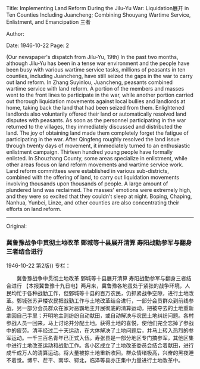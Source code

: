 Title: Implementing Land Reform During the Jilu-Yu War: Liquidation展开 in Ten Counties Including Juancheng; Combining Shouyang Wartime Service, Enlistment, and Emancipation 三者

Author:

Date: 1946-10-22
Page: 2

(Our newspaper's dispatch from Jilu-Yu, 19th) In the past two months, although Jilu-Yu has been in a tense war environment and the people have been busy with various wartime service tasks, millions of peasants in ten counties, including Juancheng, have still seized the gaps in the war to carry out land reform. In Zhang Suyinlou, Juancheng, peasants combined wartime service with land reform. A portion of the members and masses went to the front lines to participate in the war, while another portion carried out thorough liquidation movements against local bullies and landlords at home, taking back the land that had been seized from them. Enlightened landlords also voluntarily offered their land or automatically resolved land disputes with peasants. As soon as the personnel participating in the war returned to the villages, they immediately discussed and distributed the land. The joy of obtaining land made them completely forget the fatigue of participating in the war. After Qingfeng roughly resolved the land issue through twenty days of movement, it immediately turned to an enthusiastic enlistment campaign. Thirteen hundred young people have formally enlisted. In Shouzhang County, some areas specialize in enlistment, while other areas focus on land reform movements and wartime service work. Land reform committees were established in various sub-districts, combined with the offering of land, to carry out liquidation movements involving thousands upon thousands of people. A large amount of plundered land was reclaimed. The masses' emotions were extremely high, and they were so excited that they couldn't sleep at night. Boping, Chaping, Nanhua, Yunbei, Linze, and other counties are also concentrating their efforts on land reform.



<hr /> 

Original: 


### 冀鲁豫战争中贯彻土地改革  鄄城等十县展开清算  寿阳战勤参军与翻身三者结合进行

1946-10-22
第2版()
专栏：

　　冀鲁豫战争中贯彻土地改革
    鄄城等十县展开清算
    寿阳战勤参军与翻身三者结合进行
    【本报冀鲁豫十九日电】两月来，冀鲁豫各地虽处于紧张的战争环境，人民均忙于各种战勤工作，但鄄城等十县的百万农民，仍抓紧战争空隙，进行土地改革。鄄城张苏尹楼农民把战勤工作与土地改革结合进行，一部分会员群众到前线参战，另一部分会员群众在家对恶霸地主开展彻底的清算运动，把被夺去的土地重新拿回自己手里；开明地主则纷纷自动献田，或自动解决与农民土地纠纷问题。各村参战人员一回来，马上讨论并分配土地。获得土地的喜悦，使他们完全忘掉了参战中的疲劳。清丰经过二十天运动，在大体解决了土地问题后，并马上转入热烈的参军运动。一千三百名青年已正式入伍。寿张县是一部分地区专门搞参军，其他区集中进行土地改革运动和战勤工作。各小区成立了土地改革委员会结合着献田，进行成千成万人的清算运动。将大量被掠土地重新收回。群众情绪极高，兴奋的黑夜睡不着觉。博平、茬平、南华、郓北，临泽等县亦正集中力量进行土地改革中。
